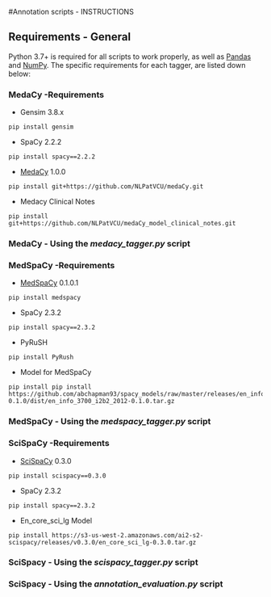 #Annotation scripts - INSTRUCTIONS

## Requirements - General
Python 3.7+ is required for all scripts to work properly, as well as [Pandas](https://pypi.org/project/pandas/ "Pandas") and [NumPy](https://pypi.org/project/numpy/ "NumPy"). The specific requirements for each tagger, are listed down below:

### MedaCy -Requirements
- Gensim 3.8.x
```
pip install gensim
```
- SpaCy 2.2.2
```
pip install spacy==2.2.2
```
- [MedaCy](http://https://github.com/NLPatVCU/medaCy "MedaCy") 1.0.0
```
pip install git+https://github.com/NLPatVCU/medaCy.git
```
- Medacy Clinical Notes
```
pip install git+https://github.com/NLPatVCU/medaCy_model_clinical_notes.git
```
### MedaCy - Using the *medacy_tagger.py* script

### MedSpaCy -Requirements
- [MedSpaCy](https://github.com/medspacy/medspacy "MedSpaCy") 0.1.0.1
```
pip install medspacy
```
- SpaCy 2.3.2
```
pip install spacy==2.3.2
```
- PyRuSH
```
pip install PyRush
```
- Model for MedSpaCy
```
pip install pip install https://github.com/abchapman93/spacy_models/raw/master/releases/en_info_3700_i2b2_2012-0.1.0/dist/en_info_3700_i2b2_2012-0.1.0.tar.gz
```
### MedSpaCy - Using the *medspacy_tagger.py* script

### SciSpaCy -Requirements
- [SciSpaCy](https://github.com/allenai/scispacy "MedSpaCy") 0.3.0
```
pip install scispacy==0.3.0
```
- SpaCy 2.3.2
```
pip install spacy==2.3.2
```
- En_core_sci_lg Model
```
pip install https://s3-us-west-2.amazonaws.com/ai2-s2-scispacy/releases/v0.3.0/en_core_sci_lg-0.3.0.tar.gz
```

### SciSpacy - Using the *scispacy_tagger.py* script

### SciSpacy - Using the *annotation_evaluation.py* script

